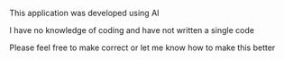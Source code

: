 This application was developed using AI

I have no knowledge of coding and have not written a single code

Please feel free to make correct or let me know how to make this better

